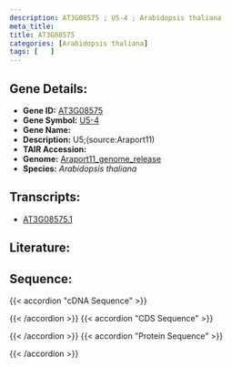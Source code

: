 ```yaml
---
description: AT3G08575 ; U5-4 ; Arabidopsis thaliana
meta_title:
title: AT3G08575
categories: [Arabidopsis thaliana]
tags: [   ]
---
```


## Gene Details:
- **Gene ID:** [AT3G08575](https://www.arabidopsis.org/locus?name=AT3G08575)
- **Gene Symbol:** <u>U5-4</u>
- **Gene Name:** 
- **Description:**   U5;(source:Araport11)
- **TAIR Accession:** 
- **Genome:** [Araport11_genome_release](https://www.arabidopsis.org/download/list?dir=Genes%2FAraport11_genome_release)
- **Species:** *Arabidopsis thaliana*

## Transcripts:
   -  [AT3G08575.1](https://www.arabidopsis.org/gene?name=AT3G08575.1)
## Literature:
## Sequence:
{{< accordion "cDNA Sequence" >}}

{{< /accordion >}}
{{< accordion "CDS Sequence" >}}

{{< /accordion >}}
{{< accordion "Protein Sequence" >}}

{{< /accordion >}}
